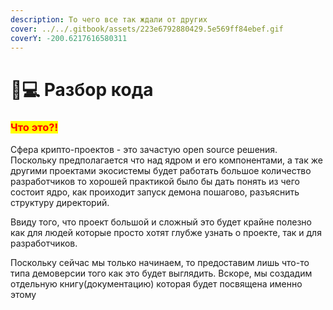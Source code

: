 ```yaml
---
description: То чего все так ждали от других
cover: ../../.gitbook/assets/223e6792880429.5e569ff84ebef.gif
coverY: -200.6217616580311
---
```


# 🧑💻 Разбор кода

### <mark style="color:red;">**Что это?!**</mark>

Сфера крипто-проектов - это зачастую open source решения. Поскольку предполагается что над ядром и его компонентами, а так же другими проектами экосистемы будет работать большое количество разработчиков то хорошей практикой было бы дать понять из чего состоит ядро, как проиходит запуск демона пошагово, разъяснить структуру директорий.

Ввиду того, что проект большой и сложный это будет крайне полезно как для людей которые просто хотят глубже узнать о проекте, так и для разработчиков.

Поскольку сейчас мы только начинаем, то предоставим лишь что-то типа демоверсии того как это будет выглядить. Вскоре, мы создадим отдельную книгу(документацию) которая будет посвящена именно этому
